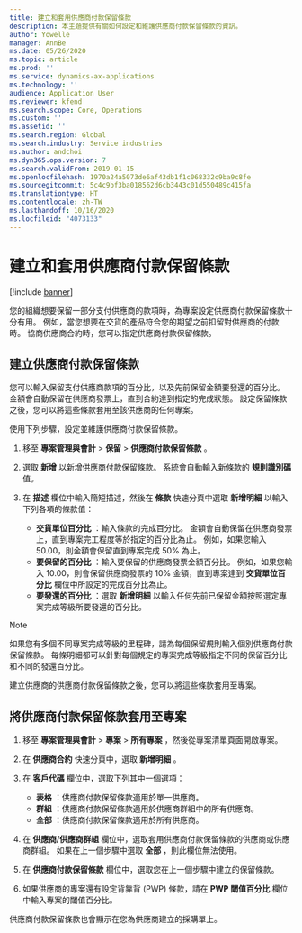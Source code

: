 ```yaml
---
title: 建立和套用供應商付款保留條款
description: 本主題提供有關如何設定和維護供應商付款保留條款的資訊。
author: Yowelle
manager: AnnBe
ms.date: 05/26/2020
ms.topic: article
ms.prod: ''
ms.service: dynamics-ax-applications
ms.technology: ''
audience: Application User
ms.reviewer: kfend
ms.search.scope: Core, Operations
ms.custom: ''
ms.assetid: ''
ms.search.region: Global
ms.search.industry: Service industries
ms.author: andchoi
ms.dyn365.ops.version: 7
ms.search.validFrom: 2019-01-15
ms.openlocfilehash: 1970a24a5073de6af43db1f1c068332c9ba9c8fe
ms.sourcegitcommit: 5c4c9bf3ba018562d6cb3443c01d550489c415fa
ms.translationtype: HT
ms.contentlocale: zh-TW
ms.lasthandoff: 10/16/2020
ms.locfileid: "4073133"
---
```

# <a name="create-and-apply-vendor-payment-retention-terms"></a>建立和套用供應商付款保留條款

[!include [banner](../includes/banner.md)] 

您的組織想要保留一部分支付供應商的款項時，為專案設定供應商付款保留條款十分有用。 例如，當您想要在交貨的產品符合您的期望之前扣留對供應商的付款時。 協商供應商合約時，您可以指定供應商付款保留條款。

## <a name="create-vendor-payment-retention-terms"></a>建立供應商付款保留條款

您可以輸入保留支付供應商款項的百分比，以及先前保留金額要發還的百分比。 金額會自動保留在供應商發票上，直到合約達到指定的完成狀態。 設定保留條款之後，您可以將這些條款套用至該供應商的任何專案。

使用下列步驟，設定並維護供應商付款保留條款。 

1. 移至 **專案管理與會計** > **保留** > **供應商付款保留條款** 。
2. 選取 **新增** 以新增供應商付款保留條款。 系統會自動輸入新條款的 **規則識別碼** 值。 
3. 在 **描述** 欄位中輸入簡短描述，然後在 **條款** 快速分頁中選取 **新增明細** 以輸入下列各項的條款值：

   - **交貨單位百分比** ：輸入條款的完成百分比。 金額會自動保留在供應商發票上，直到專案完工程度等於指定的百分比為止。 例如，如果您輸入 50.00，則金額會保留直到專案完成 50% 為止。
   - **要保留的百分比** ：輸入要保留的供應商發票金額百分比。 例如，如果您輸入 10.00，則會保留供應商發票的 10% 金額，直到專案達到 **交貨單位百分比** 欄位中所設定的完成百分比為止。
   - **要發還的百分比** ：選取 **新增明細** 以輸入任何先前已保留金額按照選定專案完成等級所要發還的百分比。

> [!NOTE]
> 如果您有多個不同專案完成等級的里程碑，請為每個保留規則輸入個別供應商付款保留條款。 每條明細都可以針對每個規定的專案完成等級指定不同的保留百分比和不同的發還百分比。

建立供應商的供應商付款保留條款之後，您可以將這些條款套用至專案。

## <a name="apply-vendor-retention-terms-to-a-project"></a>將供應商付款保留條款套用至專案

1. 移至 **專案管理與會計** > **專案** > **所有專案** ，然後從專案清單頁面開啟專案。
2. 在 **供應商合約** 快速分頁中，選取 **新增明細** 。
3. 在 **客戶代碼** 欄位中，選取下列其中一個選項： 

   - **表格** ：供應商付款保留條款適用於單一供應商。
   - **群組** ：供應商付款保留條款適用於供應商群組中的所有供應商。
   - **全部** ：供應商付款保留條款適用於所有供應商。

4. 在 **供應商/供應商群組** 欄位中，選取套用供應商付款保留條款的供應商或供應商群組。 如果在上一個步驟中選取 **全部** ，則此欄位無法使用。
5. 在 **供應商付款保留條款** 欄位中，選取您在上一個步驟中建立的保留條款。
6. 如果供應商的專案還有設定背靠背 (PWP) 條款，請在 **PWP 閾值百分比** 欄位中輸入專案的閾值百分比。

供應商付款保留條款也會顯示在您為供應商建立的採購單上。
